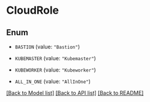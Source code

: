 # CloudRole

## Enum


* `BASTION` (value: `"Bastion"`)

* `KUBEMASTER` (value: `"Kubemaster"`)

* `KUBEWORKER` (value: `"Kubeworker"`)

* `ALL_IN_ONE` (value: `"AllInOne"`)


[[Back to Model list]](../README.md#documentation-for-models) [[Back to API list]](../README.md#documentation-for-api-endpoints) [[Back to README]](../README.md)


